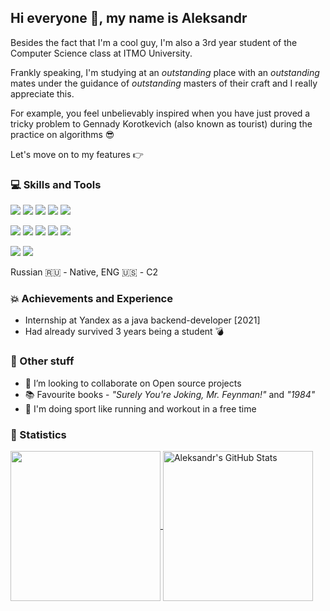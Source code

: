 ## Hi everyone 👋, my name is Aleksandr

Besides the fact that I'm a cool guy, I'm also a 3rd year student of the Computer Science class at ITMO University.

Frankly speaking, I'm studying at an _outstanding_ place with an _outstanding_ mates under the guidance of _outstanding_ masters of their craft and I really appreciate this.

For example, you feel unbelievably inspired when you have just proved a tricky problem to Gennady Korotkevich (also known as tourist) during the practice on algorithms 😎

Let's move on to my features 👉

### 💻 Skills and Tools

![](https://img.shields.io/badge/Java-informational?style=flat&logo=java&logoColor=white&labelColor=df5555&color=black) ![](https://img.shields.io/badge/Kotlin-informational?style=flat&logo=kotlin&logoColor=white&labelColor=39b0a0&color=black) ![](https://img.shields.io/badge/Android-informational?style=flat&logo=android-studio&logoColor=black&labelColor=16f100&color=black) ![](https://img.shields.io/badge/MySQL-informational?style=flat&logo=MySQL&logoColor=white&labelColor=0B814D&color=black) ![](https://img.shields.io/badge/Python-informational?style=flat&logo=python&logoColor=blue&labelColor=dfce63&color=black)

![](https://img.shields.io/badge/C++-informational?style=flat&logo=c%2b%2b&labelColor=1965C9&logoColor=white&color=black) ![](https://img.shields.io/badge/JavaScript-informational?style=flat&logo=javascript&labelColor=f7df1e&logoColor=black&color=black) ![](https://img.shields.io/badge/HTML-informational?style=flat&logo=html5&labelColor=orange&logoColor=white&color=black) ![](https://img.shields.io/badge/CSS-informational?style=flat&logo=css3&labelColor=blue&logoColor=white&color=black) ![](https://img.shields.io/badge/Haskell-informational?style=flat&logo=haskell&logoColor=white&labelColor=8842a9&color=black)

![](https://img.shields.io/badge/Git-master-informational?style=flat&logo=git&logoColor=white&labelColor=63df8c&color=black) ![](https://img.shields.io/badge/Math-nb-informational?style=flat&logo=wolfram&logoColor=white&labelColor=0B814D&color=black)      

Russian 🇷🇺 - Native, ENG 🇺🇸 - C2   

                  

### 💥 Achievements and Experience

- Internship at Yandex as a java backend-developer [2021]
- Had already survived 3 years being a student 💣

### 🌇 Other stuff

- 👯 I’m looking to collaborate on Open source projects
- 📚 Favourite books - _"Surely You're Joking, Mr. Feynman!"_ and _"1984"_
- 🏃 I'm doing sport like running and workout in a free time

### 🧮 Statistics
<!-- 
<p align=left> <img src=https://komarev.com/ghpvc/?username=aslastin alt=aslastin /> </p>

<a href="https://gihub.com/aslastin">

<img align=center src="https://github-readme-stats.vercel.app/api?username=aslastin&show_icons=true&count_private=true&include_all_commits=true&title_color=ffffff&bg_color=1965C9&text_color=ffffff&icon_color=ffffff">

</a> -->

<a href="https://github.com/aslastin">
  <img align="center" src="https://github-readme-stats.vercel.app/api/top-langs/?username=aslastin&title_color=ffffff&text_color=c9cacc&icon_color=2bbc8a&bg_color=1d1f21&langs_count=4" height=240/> 
</a>

<a href="https://github.com/aslastin">
  <img align="center" src="https://github-readme-stats.vercel.app/api?username=aslastin&show_icons=true&line_height=27&count_private=true&title_color=ffffff&text_color=c9cacc&icon_color=2bbc8a&bg_color=1d1f21" height=240 alt="Aleksandr's GitHub Stats" />
</a>
